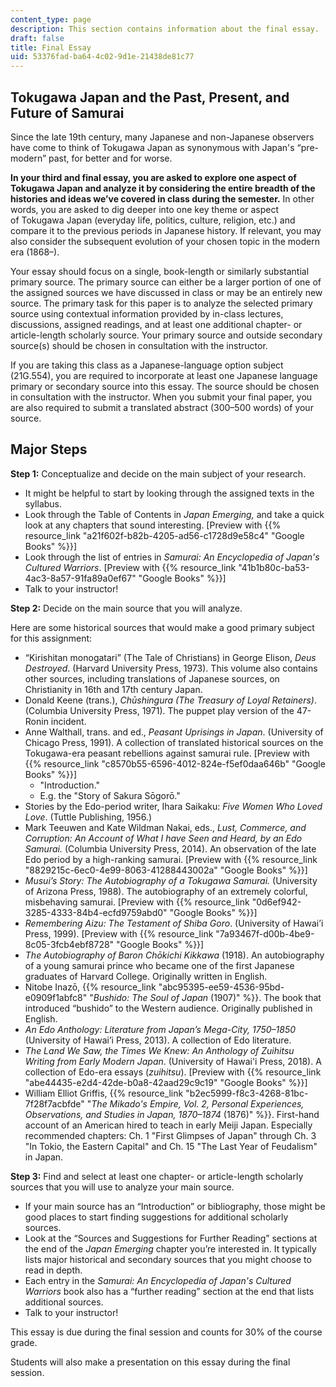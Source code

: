 ```yaml
---
content_type: page
description: This section contains information about the final essay.
draft: false
title: Final Essay
uid: 53376fad-ba64-4c02-9d1e-21438de81c77
---
```

## Tokugawa Japan and the Past, Present, and Future of Samurai

Since the late 19th century, many Japanese and non-Japanese observers have come to think of Tokugawa Japan as synonymous with Japan's “pre-modern” past, for better and for worse. 

**In your third and final essay, you are asked to explore one aspect of Tokugawa Japan and analyze it by considering the entire breadth of the histories and ideas we’ve covered in class during the semester.** In other words, you are asked to dig deeper into one key theme or aspect of Tokugawa Japan (everyday life, politics, culture, religion, etc.) and compare it to the previous periods in Japanese history. If relevant, you may also consider the subsequent evolution of your chosen topic in the modern era (1868–).

Your essay should focus on a single, book-length or similarly substantial primary source. The primary source can either be a larger portion of one of the assigned sources we have discussed in class or may be an entirely new source. The primary task for this paper is to analyze the selected primary source using contextual information provided by in-class lectures, discussions, assigned readings, and at least one additional chapter- or article-length scholarly source. Your primary source and outside secondary source(s) should be chosen in consultation with the instructor.

If you are taking this class as a Japanese-language option subject (21G.554), you are required to incorporate at least one Japanese language primary or secondary source into this essay. The source should be chosen in consultation with the instructor. When you submit your final paper, you are also required to submit a translated abstract (300–500 words) of your source.

## Major Steps

**Step 1:** Conceptualize and decide on the main subject of your research.

- It might be helpful to start by looking through the assigned texts in the syllabus. 
- Look through the Table of Contents in *Japan Emerging,* and take a quick look at any chapters that sound interesting. \[Preview with {{% resource_link "a21f602f-b82b-4205-ad56-c1728d9e58c4" "Google Books" %}}\]
- Look through the list of entries in *Samurai: An Encyclopedia of Japan's Cultured Warriors*. \[Preview with {{% resource_link "41b1b80c-ba53-4ac3-8a57-91fa89a0ef67" "Google Books" %}}\]
- Talk to your instructor!

**Step 2:** Decide on the main source that you will analyze.

Here are some historical sources that would make a good primary subject for this assignment:

- “Kirishitan monogatari” (The Tale of Christians) in George Elison, *Deus Destroyed*. (Harvard University Press, 1973). This volume also contains other sources, including translations of Japanese sources, on Christianity in 16th and 17th century Japan. 
- Donald Keene (trans.), *Chūshingura (The Treasury of Loyal Retainers)*. (Columbia University Press, 1971). The puppet play version of the 47-Ronin incident.
- Anne Walthall, trans. and ed., *Peasant Uprisings in Japan*. (University of Chicago Press, 1991). A collection of translated historical sources on the Tokugawa-era peasant rebellions against samurai rule. \[Preview with {{% resource_link "c8570b55-6596-4012-824e-f5ef0daa646b" "Google Books" %}}\] 
    - "Introduction."
    - E.g. the "Story of Sakura Sōgorō."
- Stories by the Edo-period writer, Ihara Saikaku: *Five Women Who Loved Love*. (Tuttle Publishing, 1956.)
- Mark Teeuwen and Kate Wildman Nakai, eds., *Lust, Commerce, and Corruption: An Account of What I have Seen and Heard, by an Edo Samurai.* (Columbia University Press, 2014). An observation of the late Edo period by a high-ranking samurai. \[Preview with {{% resource_link "8829215c-6ec0-4e99-8063-41288443002a" "Google Books" %}}\] 
- *Musui’s Story: The Autobiography of a Tokugawa Samurai.* (University of Arizona Press, 1988). The autobiography of an extremely colorful, misbehaving samurai. \[Preview with {{% resource_link "0d6ef942-3285-4333-84b4-ecfd9759abd0" "Google Books" %}}\]
- *Remembering Aizu: The Testament of Shiba Goro*. (University of Hawai’i Press, 1999). \[Preview with {{% resource_link "7a93467f-d00b-4be9-8c05-3fcb4ebf8728" "Google Books" %}}\]
- *The Autobiography of Baron Chōkichi Kikkawa* (1918). An autobiography of a young samurai prince who became one of the first Japanese graduates of Harvard College. Originally written in English.
- Nitobe Inazō, {{% resource_link "abc95395-ee59-4536-95bd-e0909f1abfc8" "*Bushido: The Soul of Japan* (1907)" %}}. The book that introduced “bushido” to the Western audience. Originally published in English. 
- *An Edo Anthology: Literature from Japan’s Mega-City, 1750–1850* (University of Hawai’i Press, 2013). A collection of Edo literature.
- *The Land We Saw, the Times We Knew: An Anthology of Zuihitsu Writing from Early Modern Japan*. (University of Hawai'i Press, 2018). A collection of Edo-era essays (*zuihitsu*). \[Preview with {{% resource_link "abe44435-e2d4-42de-b0a8-42aad29c9c19" "Google Books" %}}\]
- William Elliot Griffis, {{% resource_link "b2ec5999-f8c3-4268-81bc-7f28f7acbfde" "*The Mikado's Empire, Vol. 2, Personal Experiences, Observations, and Studies in Japan, 1870–1874* (1876)" %}}. First-hand account of an American hired to teach in early Meiji Japan. Especially recommended chapters: Ch. 1 "First Glimpses of Japan" through Ch. 3 "In Tokio, the Eastern Capital" and Ch. 15 "The Last Year of Feudalism" in Japan. 

**Step 3:** Find and select at least one chapter- or article-length scholarly sources that you will use to analyze your main source.

- If your main source has an “Introduction” or bibliography, those might be good places to start finding suggestions for additional scholarly sources.
- Look at the “Sources and Suggestions for Further Reading” sections at the end of the *Japan Emerging* chapter you’re interested in. It typically lists major historical and secondary sources that you might choose to read in depth.
- Each entry in the *Samurai: An Encyclopedia of Japan's Cultured Warriors* book also has a “further reading” section at the end that lists additional sources.
- Talk to your instructor! 

This essay is due during the final session and counts for 30% of the course grade. 

Students will also make a presentation on this essay during the final session.